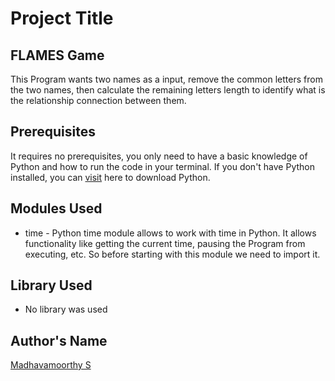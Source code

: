 
# Project Title
## FLAMES Game
This Program wants two names as a input, remove the common letters from the two names, then calculate the remaining letters length to identify what is the relationship connection between them.

## Prerequisites
It requires no prerequisites, you only need to have a basic knowledge of Python and how to run the code in your terminal. If you don't have Python installed, you can [visit](https://www.python.org/downloads/) here to download Python.

## Modules Used
- time - Python time module allows to work with time in Python. It allows functionality like getting the current time, pausing the Program from executing, etc. So before starting with this module we need to import it.

## Library Used
- No library was used

## Author's Name

[Madhavamoorthy S](https://github.com/madhavanSPR)
